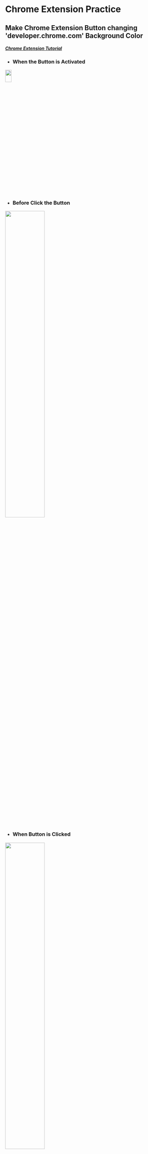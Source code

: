 Chrome Extension Practice 
================================================================================
 Make Chrome Extension Button changing 'developer.chrome.com' Background Color
--------------------------------------------------------------------------------
##### [Chrome Extension Tutorial]( https://developer.chrome.com/extensions/getstarted )

* ### When the Button is Activated
<image src="https://user-images.githubusercontent.com/21987690/90772142-34fa2c00-e32f-11ea-9fc0-a4b1efcf5c0e.JPG" width="20%" height="10%"></image>
* ### Before Click the Button
<image src="https://user-images.githubusercontent.com/21987690/90772155-39bee000-e32f-11ea-8fec-b7e14a2fd574.JPG" width="50%" height="50%"></image>
* ### When Button is Clicked
<image src="https://user-images.githubusercontent.com/21987690/90772171-3deafd80-e32f-11ea-9353-c9f1b834a1c6.JPG" width="50%" height="50%"></image>
* ### Option(Other Colors)
<image src="https://user-images.githubusercontent.com/21987690/90772181-42171b00-e32f-11ea-995e-addae2b391d5.JPG" width="50%" height="50%"></image>
